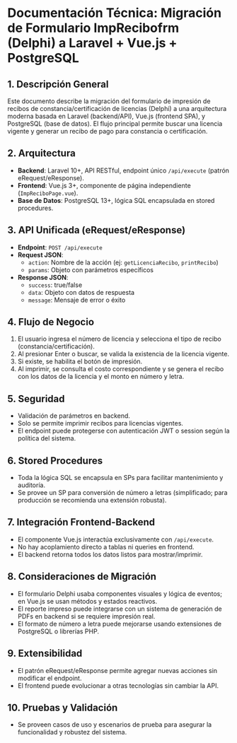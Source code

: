 # Documentación Técnica: Migración de Formulario ImpRecibofrm (Delphi) a Laravel + Vue.js + PostgreSQL

## 1. Descripción General
Este documento describe la migración del formulario de impresión de recibos de constancia/certificación de licencias (Delphi) a una arquitectura moderna basada en Laravel (backend/API), Vue.js (frontend SPA), y PostgreSQL (base de datos). El flujo principal permite buscar una licencia vigente y generar un recibo de pago para constancia o certificación.

## 2. Arquitectura
- **Backend**: Laravel 10+, API RESTful, endpoint único `/api/execute` (patrón eRequest/eResponse).
- **Frontend**: Vue.js 3+, componente de página independiente (`ImpReciboPage.vue`).
- **Base de Datos**: PostgreSQL 13+, lógica SQL encapsulada en stored procedures.

## 3. API Unificada (eRequest/eResponse)
- **Endpoint**: `POST /api/execute`
- **Request JSON**:
  - `action`: Nombre de la acción (ej: `getLicenciaRecibo`, `printRecibo`)
  - `params`: Objeto con parámetros específicos
- **Response JSON**:
  - `success`: true/false
  - `data`: Objeto con datos de respuesta
  - `message`: Mensaje de error o éxito

## 4. Flujo de Negocio
1. El usuario ingresa el número de licencia y selecciona el tipo de recibo (constancia/certificación).
2. Al presionar Enter o buscar, se valida la existencia de la licencia vigente.
3. Si existe, se habilita el botón de impresión.
4. Al imprimir, se consulta el costo correspondiente y se genera el recibo con los datos de la licencia y el monto en número y letra.

## 5. Seguridad
- Validación de parámetros en backend.
- Solo se permite imprimir recibos para licencias vigentes.
- El endpoint puede protegerse con autenticación JWT o session según la política del sistema.

## 6. Stored Procedures
- Toda la lógica SQL se encapsula en SPs para facilitar mantenimiento y auditoría.
- Se provee un SP para conversión de número a letras (simplificado; para producción se recomienda una extensión robusta).

## 7. Integración Frontend-Backend
- El componente Vue.js interactúa exclusivamente con `/api/execute`.
- No hay acoplamiento directo a tablas ni queries en frontend.
- El backend retorna todos los datos listos para mostrar/imprimir.

## 8. Consideraciones de Migración
- El formulario Delphi usaba componentes visuales y lógica de eventos; en Vue.js se usan métodos y estados reactivos.
- El reporte impreso puede integrarse con un sistema de generación de PDFs en backend si se requiere impresión real.
- El formato de número a letra puede mejorarse usando extensiones de PostgreSQL o librerías PHP.

## 9. Extensibilidad
- El patrón eRequest/eResponse permite agregar nuevas acciones sin modificar el endpoint.
- El frontend puede evolucionar a otras tecnologías sin cambiar la API.

## 10. Pruebas y Validación
- Se proveen casos de uso y escenarios de prueba para asegurar la funcionalidad y robustez del sistema.
